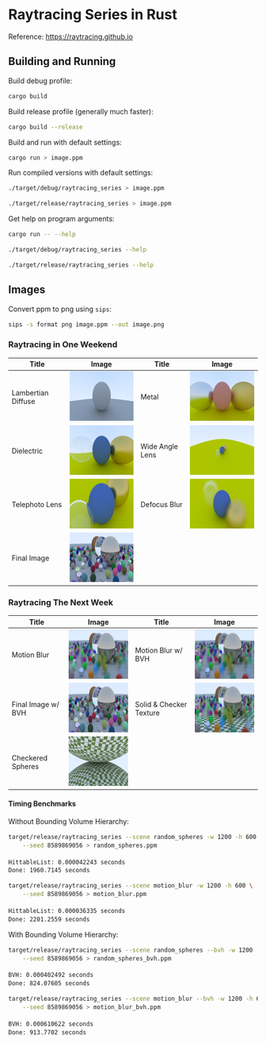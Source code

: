 # Raytracing Series in Rust

Reference: https://raytracing.github.io

## Building and Running

Build debug profile:

```bash
cargo build
```

Build release profile (generally much faster):

```bash
cargo build --release
```

Build and run with default settings:

```bash
cargo run > image.ppm
```

Run compiled versions with default settings:

```bash
./target/debug/raytracing_series > image.ppm
```

```bash
./target/release/raytracing_series > image.ppm
```

Get help on program arguments:

```bash
cargo run -- --help
```

```bash
./target/debug/raytracing_series --help
```

```bash
./target/release/raytracing_series --help
```

## Images

Convert ppm to png using `sips`:

```bash
sips -s format png image.ppm --out image.png
```

### Raytracing in One Weekend

| Title              | Image                                                      | Title           | Image                                                |
| ------------------ | ---------------------------------------------------------- | --------------- | ---------------------------------------------------- |
| Lambertian Diffuse | <img src="./images/lambertian_diffuse.png" height="100" /> | Metal           | <img src="./images/metal.png" height="100" />        |
| Dielectric         | <img src="./images/dielectric.png" height="100" />         | Wide Angle Lens | <img src="./images/wide_angle.png" height="100" />   |
| Telephoto Lens     | <img src="./images/telephoto.png" height="100" />          | Defocus Blur    | <img src="./images/defocus_blur.png" height="100" /> |
| Final Image        | <img src="./images/random_spheres.png" height="100" />     |                 |                                                      |

### Raytracing The Next Week

| Title              | Image                                                      | Title                       | Image                                                   |
| ------------------ | ---------------------------------------------------------- | --------------------------- | ------------------------------------------------------- |
| Motion Blur        | <img src="./images/motion_blur.png" height="100" />        | Motion Blur w/ BVH          | <img src="./images/motion_blur_bvh.png" height="100" /> |
| Final Image w/ BVH | <img src="./images/random_spheres_bvh.png" height="100" /> | Solid &amp; Checker Texture | <img src="./images/checkered_floor.png" height="100" /> |
| Checkered Spheres  | <img src="./images/checkered_spheres.png" height="100" />  |                             |                                                         |

#### Timing Benchmarks

Without Bounding Volume Hierarchy:

```bash
target/release/raytracing_series --scene random_spheres -w 1200 -h 600 \
    --seed 8589869056 > random_spheres.ppm

HittableList: 0.000042243 seconds
Done: 1960.7145 seconds
```

```bash
target/release/raytracing_series --scene motion_blur -w 1200 -h 600 \
    --seed 8589869056 > motion_blur.ppm

HittableList: 0.000036335 seconds
Done: 2201.2559 seconds
```

With Bounding Volume Hierarchy:

```bash
target/release/raytracing_series --scene random_spheres --bvh -w 1200 -h 600 \
    --seed 8589869056 > random_spheres_bvh.ppm

BVH: 0.000402492 seconds
Done: 824.07605 seconds
```

```bash
target/release/raytracing_series --scene motion_blur --bvh -w 1200 -h 600 \
    --seed 8589869056 > motion_blur_bvh.ppm

BVH: 0.000610622 seconds
Done: 913.7702 seconds
```
